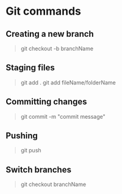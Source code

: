 # Git commands

## Creating a new branch

> git checkout -b branchName

## Staging files

> git add .
> git add fileName/folderName

## Committing changes

> git commit -m "commit message"

## Pushing

> git push

## Switch branches

> git checkout branchName
